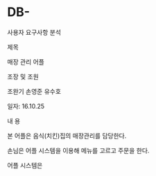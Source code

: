 # DB-
사용자 요구사항 분석


제목

매장 관리 어플


조장 및 조원
    
   조완기 손영준 유수호
  
  
일자:	16.10.25


내   용


본 어플은 음식(치킨)집의 매장관리를 담당한다.

손님은 어플 시스템을 이용해 메뉴를 고르고 주문을 한다.

어플 시스템은 

